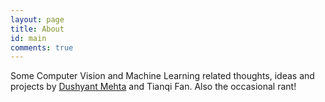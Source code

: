 ```yaml
---
layout: page
title: About
id: main
comments: true
---
```


Some Computer Vision and Machine Learning related thoughts, ideas and projects by [Dushyant Mehta](http://people.mpi-inf.mpg.de/~dmehta/) and Tianqi Fan. Also the occasional rant!